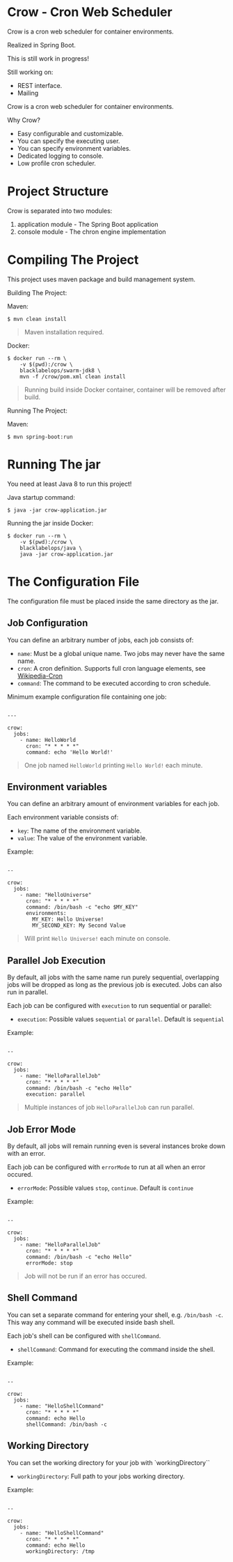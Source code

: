 # Crow - Cron Web Scheduler

Crow is a cron web scheduler for container environments.

Realized in Spring Boot.

This is still work in progress!

Still working on:

* REST interface.
* Mailing

Crow is a cron web scheduler for container environments.

Why Crow?

* Easy configurable and customizable.
* You can specify the executing user.
* You can specify environment variables.
* Dedicated logging to console.
* Low profile cron scheduler.

# Project Structure

Crow is separated into two modules:

1. application module - The Spring Boot application
1. console module - The chron engine implementation

# Compiling The Project

This project uses maven package and build management system.

Building The Project:

Maven:

~~~~
$ mvn clean install
~~~~

> Maven installation required.

Docker:

~~~~
$ docker run --rm \
    -v $(pwd):/crow \
    blacklabelops/swarm-jdk8 \
    mvn -f /crow/pom.xml clean install
~~~~

> Running build inside Docker container, container will be removed after build.

Running The Project:

Maven:

~~~~
$ mvn spring-boot:run
~~~~

# Running The jar

You need at least Java 8 to run this project!

Java startup command:

~~~~
$ java -jar crow-application.jar
~~~~

Running the jar inside Docker:

~~~~
$ docker run --rm \
    -v $(pwd):/crow \
    blacklabelops/java \
    java -jar crow-application.jar
~~~~

# The Configuration File

The configuration file must be placed inside the same directory as the jar.

## Job Configuration

You can define an arbitrary number of jobs, each job consists of:

* `name`: Must be a global unique name. Two jobs may never have the same name.
* `cron`: A cron definition. Supports full cron language elements, see [Wikipedia-Cron](https://en.wikipedia.org/wiki/Cron)
* `command`: The command to be executed according to cron schedule.

Minimum example configuration file containing one job:

~~~~

---

crow:
  jobs:
    - name: HelloWorld
      cron: "* * * * *"
      command: echo 'Hello World!'
~~~~

> One job named `HelloWorld` printing `Hello World!` each minute.

## Environment variables

You can define an arbitrary amount of environment variables for each job.

Each environment variable consists of:

* `key`: The name of the environment variable.
* `value`: The value of the environment variable.

Example:

~~~~

--

crow:
  jobs:
    - name: "HelloUniverse"
      cron: "* * * * *"
      command: /bin/bash -c "echo $MY_KEY"
      environments:
        MY_KEY: Hello Universe!
        MY_SECOND_KEY: My Second Value
~~~~

> Will print `Hello Universe!` each minute on console.

## Parallel Job Execution

By default, all jobs with the same name run purely sequential, overlapping jobs will be dropped as long as the previous job is executed.
Jobs can also run in parallel.

Each job can be configured with `execution` to run sequential or parallel:

*  `execution`: Possible values `sequential` or `parallel`. Default is `sequential`

Example:

~~~~

--

crow:
  jobs:
    - name: "HelloParallelJob"
      cron: "* * * * *"
      command: /bin/bash -c "echo Hello"
      execution: parallel
~~~~

> Multiple instances of job `HelloParallelJob` can run parallel.

## Job Error Mode

By default, all jobs will remain running even is several instances broke down with an error.

Each job can be configured with `errorMode` to run at all when an error occured.

* `errorMode`: Possible values `stop`, `continue`. Default is `continue`

Example:

~~~~

--

crow:
  jobs:
    - name: "HelloParallelJob"
      cron: "* * * * *"
      command: /bin/bash -c "echo Hello"
      errorMode: stop
~~~~

> Job will not be run if an error has occured.

## Shell Command

You can set a separate command for entering your shell, e.g. `/bin/bash -c`. This way any command will be executed inside bash shell.

Each job's shell can be configured with `shellCommand`.

* `shellCommand`: Command for executing the command inside the shell.

Example:

~~~~

--

crow:
  jobs:
    - name: "HelloShellCommand"
      cron: "* * * * *"
      command: echo Hello
      shellCommand: /bin/bash -c 
~~~~

## Working Directory

You can set the working directory for your job with `workingDirectory``

* `workingDirectory`: Full path to your jobs working directory.

Example:

~~~~

--

crow:
  jobs:
    - name: "HelloShellCommand"
      cron: "* * * * *"
      command: echo Hello
      workingDirectory: /tmp 
~~~~